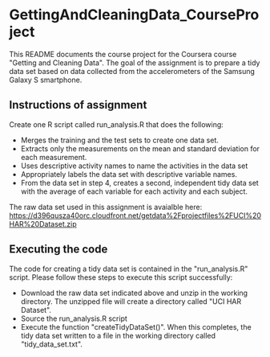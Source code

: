 # GettingAndCleaningData_CourseProject
This README documents the course project for the Coursera course "Getting and Cleaning Data". The goal of the assignment is to prepare a tidy data set based on data collected from the accelerometers of the Samsung Galaxy S smartphone.

## Instructions of assignment
Create one R script called run_analysis.R that does the following:
* Merges the training and the test sets to create one data set.
* Extracts only the measurements on the mean and standard deviation for each measurement. 
* Uses descriptive activity names to name the activities in the data set
* Appropriately labels the data set with descriptive variable names. 
* From the data set in step 4, creates a second, independent tidy data set with the average of each variable for each activity and each subject.

The raw data set used in this assignment is avaialble here: https://d396qusza40orc.cloudfront.net/getdata%2Fprojectfiles%2FUCI%20HAR%20Dataset.zip 

## Executing the code
The code for creating a tidy data set is contained in the "run_analysis.R" script. Please follow these steps to execute this script successfully: 
* Download the raw data set indicated above and unzip in the working directory. The unzipped file will create a directory called "UCI HAR Dataset". 
* Source the run_analysis.R script
* Execute the function "createTidyDataSet()". When this completes, the tidy data set written to a file in the working directory called "tidy_data_set.txt". 



